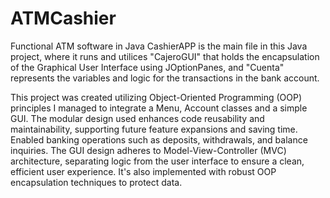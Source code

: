 # ATMCashier
Functional ATM software in Java
CashierAPP is the main file in this Java project, where it runs and utilices "CajeroGUI" that holds the encapsulation of the Graphical User Interface using JOptionPanes, and "Cuenta" represents the variables and logic for the transactions in the bank account.

This project was created utilizing Object-Oriented Programming (OOP) principles I managed to integrate a Menu, Account classes and a simple GUI. The modular design used enhances code reusability and maintainability, supporting future feature expansions and saving time.
Enabled banking operations such as deposits, withdrawals, and balance inquiries. The GUI design adheres to Model-View-Controller (MVC) architecture, separating logic from the user interface to ensure a clean, efficient user experience.
It's also implemented with robust OOP encapsulation techniques to protect data.
